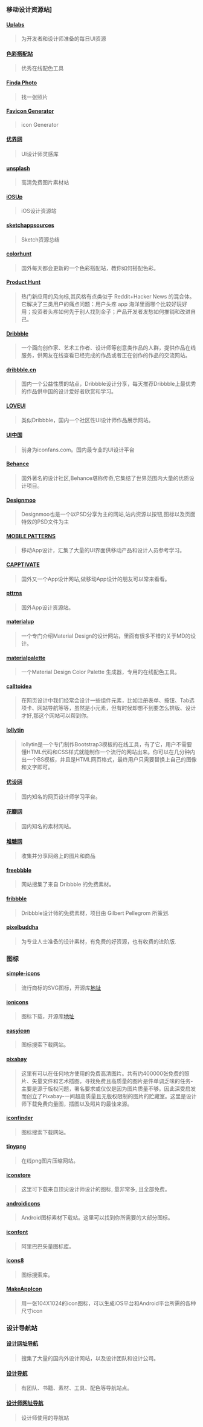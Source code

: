 
### 移动设计资源站]

#### [Uplabs](http://www.uplabs.com/)
> 为开发者和设计师准备的每日UI资源

#### [色彩搭配站](http://www.colorfavs.com/)
> 优秀在线配色工具

#### [Finda Photo](http://finda.photo/)
> 找一张照片

#### [Favicon Generator](http://realfavicongenerator.net/)
> icon Generator

#### [优界网](http://97ui.com/)
> UI设计师灵感库

#### [unsplash](https://unsplash.com/)
> 高清免费图片素材站

#### [iOSUp](http://www.ios.uplabs.io/)
> iOS设计资源站

#### [sketchappsources](http://www.sketchappsources.com/)
> Sketch资源总结

#### [colorhunt](http://www.colorhunt.co/)
> 国外每天都会更新的一个色彩搭配站，教你如何搭配色彩。

#### [Product Hunt](https://www.producthunt.com/)
> 热门新应用的风向标,其风格有点类似于 Reddit+Hacker News 的混合体。它解决了三类用户的痛点问题：用户头疼 app 海洋里面哪个比较好玩好用；投资者头疼如何先于别人找到金子；产品开发者发愁如何推销和改进自己。

#### [Dribbble](https://dribbble.com/)
> 一个面向创作家、艺术工作者、设计师等创意类作品的人群，提供作品在线服务，供网友在线查看已经完成的作品或者正在创作的作品的交流网站。

#### [dribbble.cn](http://dribbble.cn/)
> 国内一个公益性质的站点，Dribbble设计分享，每天推荐Dribbble上最优秀的作品供中国的设计爱好者欣赏和学习。

#### [LOVEUI](http://loveui.cn/)
> 类似Dribbble，国内一个社区性UI设计师作品展示网站。

#### [UI中国](http://www.ui.cn/)
> 前身为iconfans.com。国内最专业的UI设计平台

#### [Behance](https://www.behance.net/)
> 国外著名的设计社区,Behance堪称传奇,它集结了世界范围内大量的优质设计项目。

#### [Designmoo](http://Designmoo.com)
> Designmoo也是一个以PSD分享为主的网站,站内资源以按钮,图标以及页面特效的PSD文件为主

#### [MOBILE PATTERNS](http://www.mobile-patterns.com/)
> 移动App设计，汇集了大量的UI界面供移动产品和设计人员参考学习。

#### [CAPPTIVATE](http://capptivate.co/)
> 国外又一个App设计网站,做移动App设计的朋友可以常来看看。

#### [pttrns](http://pttrns.com/)
> 国外App设计资源站。

#### [materialup](http://www.materialup.com/)
> 一个专门介绍Material Design的设计网站，里面有很多不错的关于MD的设计。

#### [materialpalette](http://www.materialpalette.com/)
> 一个Material Design Color Palette 生成器，专用的在线配色工具。

#### [calltoidea](http://www.calltoidea.com/)
> 在网页设计中我们经常会设计一些组件元素，比如注册表单、按钮、Tab选项卡、网站导航等等，虽然是小元素，但有时候却想不到要怎么排版、设计才好,那这个网站可以帮到你。

#### [lollytin](http://lollyt.in/)
> lollytin是一个专门制作Bootstrap3模板的在线工具，有了它，用户不需要懂HTML代码和CSS样式就能制作一个流行的网站出来。你可以在几分钟内出一个BS模板，并且是HTML网页格式，最终用户只需要替换上自己的图像和文字即可。

#### [优设网](http://www.uisdc.com/)
> 国内知名的网页设计师学习平台。

#### [花瓣网](http://huaban.com/)
> 国内知名的素材网站。

#### [堆糖网](http://www.duitang.com/)
> 收集并分享网络上的图片和商品

#### [freebbble](http://freebbble.com/)
> 网站搜集了来自 Dribbble 的免费素材。

#### [fribbble](http://fribbble.com/)
> Dribbble设计师的免费素材，项目由 Gilbert Pellegrom 所策划.

#### [pixelbuddha](http://pixelbuddha.net/)
> 为专业人士准备的设计素材，有免费的好资源，也有收费的进阶版.

### 图标

#### [simple-icons](https://simpleicons.org)
> 流行商标的SVG图标，开源库[地址](https://github.com/danleech/simple-icons)

#### [ionicons](http://ionicons.com/)
> 图标下载，开源库[地址](https://github.com/driftyco/ionicons)

#### [easyicon](http://www.easyicon.net/)
> 图标搜索下载网站。

####  [pixabay](https://pixabay.com/)
> 这里有可以在任何地方使用的免费高清图片。共有约400000张免费的照片、矢量文件和艺术插图，寻找免费且高质量的图片是件单调乏味的任务-主要是源于版权问题，署名要求或仅仅是因为图片质量不够。因此深受启发而创立了Pixabay-一间超高质量且无版权限制的图片的贮藏室。这里是设计师下载免费向量图，插图以及照片的最佳来源。

####  [iconfinder](https://www.iconfinder.com/)
> 图标搜索下载网站。

#### [tinypng](https://tinypng.com/)
> 在线png图片压缩网站。

####  [iconstore](http://iconstore.co/)
> 这里可下载来自顶尖设计师设计的图标, 量非常多, 且全部免费。

####  [androidicons](http://www.androidicons.com/)
> Android图标素材下载站。这里可以找到你所需要的大部分图标。

#### [iconfont](http://iconfont.cn/)
> 阿里巴巴矢量图标库。

#### [icons8](https://icons8.com/)
> 图标搜索库。

#### [MakeAppIcon](http://makeappicon.com/)
> 用一张104X1024的icon图标，可以生成iOS平台和Android平台所需的各种尺寸icon

### 设计导航站

#### [设计网址导航](http://hao.zlg.cc/)
> 搜集了大量的国内外设计网站，以及设计团队和设计公司。

#### [设计导航](http://hao.shejidaren.com/)
> 有团队、书籍、素材、工具、配色等导航站点。

#### [设计师网址导航](http://hao.uisdc.com/)
>设计师使用的导航站
